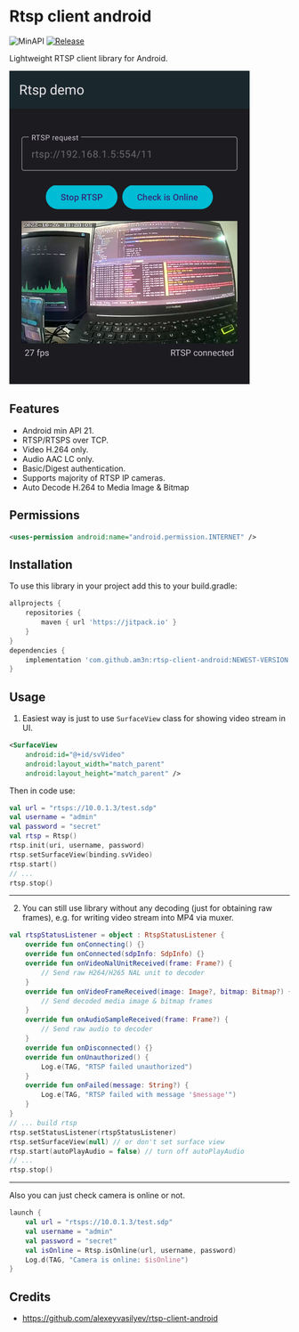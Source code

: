 # Rtsp client android
![MinAPI](https://img.shields.io/badge/API-21%2B-blue)
[![Release](https://jitpack.io/v/am3n/RTSP-Client-Android.svg)](https://jitpack.io/#am3n/RTSP-Client-Android)

Lightweight RTSP client library for Android.

![Screenshot](docs/images/Screenshot_20221026_182823.png?raw=true "Screenshot")

## Features

- Android min API 21.
- RTSP/RTSPS over TCP.
- Video H.264 only.
- Audio AAC LC only.
- Basic/Digest authentication.
- Supports majority of RTSP IP cameras.
- Auto Decode H.264 to Media Image & Bitmap

## Permissions

```xml
<uses-permission android:name="android.permission.INTERNET" />
```

## Installation

To use this library in your project add this to your build.gradle:

```gradle
allprojects {
    repositories {
        maven { url 'https://jitpack.io' }
    }
}
dependencies {
    implementation 'com.github.am3n:rtsp-client-android:NEWEST-VERSION'
}
```

## Usage

1) Easiest way is just to use `SurfaceView` class for showing video stream in UI.

```xml
<SurfaceView
    android:id="@+id/svVideo"
    android:layout_width="match_parent" 
    android:layout_height="match_parent" />
```

Then in code use:

```kotlin
val url = "rtsps://10.0.1.3/test.sdp"
val username = "admin"
val password = "secret"
val rtsp = Rtsp()
rtsp.init(uri, username, password)
rtsp.setSurfaceView(binding.svVideo)
rtsp.start()
// ...
rtsp.stop()
```

---

2) You can still use library without any decoding (just for obtaining raw frames), e.g. for writing video stream into MP4 via muxer.

```kotlin
val rtspStatusListener = object : RtspStatusListener {
    override fun onConnecting() {}
    override fun onConnected(sdpInfo: SdpInfo) {}
    override fun onVideoNalUnitReceived(frame: Frame?) {
        // Send raw H264/H265 NAL unit to decoder
    }
    override fun onVideoFrameReceived(image: Image?, bitmap: Bitmap?) {
        // Send decoded media image & bitmap frames
    }
    override fun onAudioSampleReceived(frame: Frame?) {
        // Send raw audio to decoder
    }
    override fun onDisconnected() {}
    override fun onUnauthorized() {
        Log.e(TAG, "RTSP failed unauthorized")
    }
    override fun onFailed(message: String?) {
        Log.e(TAG, "RTSP failed with message '$message'")
    }
}
// ... build rtsp
rtsp.setStatusListener(rtspStatusListener)
rtsp.setSurfaceView(null) // or don't set surface view
rtsp.start(autoPlayAudio = false) // turn off autoPlayAudio
// ...
rtsp.stop()
```

---

Also you can just check camera is online or not.

```kotlin
launch {
    val url = "rtsps://10.0.1.3/test.sdp"
    val username = "admin"
    val password = "secret"
    val isOnline = Rtsp.isOnline(url, username, password)
    Log.d(TAG, "Camera is online: $isOnline")
}
```

## Credits

* https://github.com/alexeyvasilyev/rtsp-client-android

